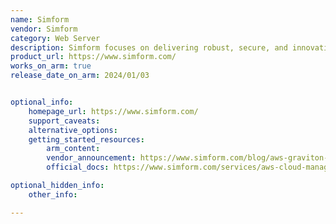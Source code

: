 ```yaml
---
name: Simform 
vendor: Simform
category: Web Server
description: Simform focuses on delivering robust, secure, and innovative software products that drive business growth and efficiency. Their services include web and mobile app development, cloud solutions, API integration, and DevOps. 
product_url: https://www.simform.com/
works_on_arm: true
release_date_on_arm: 2024/01/03


optional_info:
    homepage_url: https://www.simform.com/
    support_caveats:
    alternative_options:
    getting_started_resources:
        arm_content: 
        vendor_announcement: https://www.simform.com/blog/aws-graviton-service-delivery/
        official_docs: https://www.simform.com/services/aws-cloud-management/

optional_hidden_info:
    other_info: 

---
```

